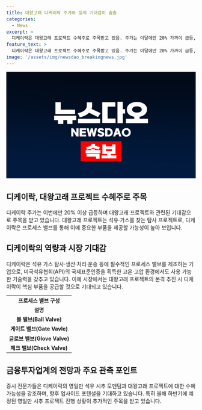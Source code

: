 ```yaml
---
title: 대왕고래 디케이락 주가와 실적 기대감이 솔솔
categories:
  - News
excerpt: >
  디케이락은 대왕고래 프로젝트 수혜주로 주목받고 있음. 주가는 이달에만 20% 가까이 급등, 1만원대로 올라섰음. 대왕고래는 영일만 앞바다 수심 2㎞ 심해에 140억 배럴의 석유·가스를 찾는 탐사 프로젝트명이며, 디케이락은 파이프, 플랜지, 밸브 등을 제조하고 있음. 특히 고온·고압 환경에서 대응 가능한 기술을 보유하고 있어 국제표준인증을 받았음. 석유 시추 장비 설치와 기초 인프라 구축의 수혜를 기대할 수 있으며, 올해 하반기 추가 업사이드 포텐셜이 기대됨. 여기에 엑슨모빌의 검증 작업 참여 등 정부 차원의 심해가스전 개발이 본격화되는 모습이므로 디케이락에 대한 기대감이 높아지고 있음.
feature_text: >
  디케이락은 대왕고래 프로젝트 수혜주로 주목받고 있음. 주가는 이달에만 20% 가까이 급등, 1만원대로 올라섰음. 대왕고래는 영일만 앞바다 수심 2㎞ 심해에 140억 배럴의 석유·가스를 찾는 탐사 프로젝트명이며, 디케이락은 파이프, 플랜지, 밸브 등을 제조하고 있음. 특히 고온·고압 환경에서 대응 가능한 기술을 보유하고 있어 국제표준인증을 받았음. 석유 시추 장비 설치와 기초 인프라 구축의 수혜를 기대할 수 있으며, 올해 하반기 추가 업사이드 포텐셜이 기대됨. 여기에 엑슨모빌의 검증 작업 참여 등 정부 차원의 심해가스전 개발이 본격화되는 모습이므로 디케이락에 대한 기대감이 높아지고 있음.
image: '/assets/img/newsdao_breakingnews.jpg'
---
```


<p><img src="/assets/img/newsdao_breakingnews.jpg" alt="koreaapp 속보" /></p>

<h2 data-ke-size="size26">디케이락, 대왕고래 프로젝트 수혜주로 주목</h2>

<p data-ke-size="size16">디케이락 주가는 이번에만 20% 이상 급등하며 대왕고래 프로젝트와 관련된 기대감으로 주목을 받고 있습니다. 대왕고래 프로젝트는 석유·가스를 찾는 탐사 프로젝트로, 디케이락은 프로세스 밸브를 통해 이에 중요한 부품을 제공할 가능성이 높아 보입니다.</p>

<h2 data-ke-size="size26">디케이락의 역량과 시장 기대감</h2>

<p data-ke-size="size16">디케이락은 석유 가스 탐사·생산·처리·운송 등에 필수적인 프로세스 밸브를 제조하는 기업으로, 미국석유협회(API)의 국제표준인증을 획득한 고온·고압 환경에서도 사용 가능한 기술력을 갖추고 있습니다. 이에 시장에서는 대왕고래 프로젝트의 본격 추진 시 디케이락이 핵심 부품을 공급할 것으로 기대되고 있습니다.</p>

<table>
    <tr>
        <td style="text-align: center; height: 17px;"><b>프로세스 밸브 구성</b></td>
    </tr>
    <tr>
        <td style="text-align: center; height: 17px;"><b>설명</b></td>
    </tr>
    <tr>
        <td style="text-align: center; height: 17px;"><b>볼 밸브(Ball Valve)</b></td>
    </tr>
    <tr>
        <td style="text-align: center; height: 17px;"><b>게이트 밸브(Gate Vavle)</b></td>
    </tr>
    <tr>
        <td style="text-align: center; height: 17px;"><b>글로브 밸브(Glove Valve)</b></td>
    </tr>
    <tr>
        <td style="text-align: center; height: 17px;"><b>체크 밸브(Check Valve)</b></td>
    </tr>
</table>

<h2 data-ke-size="size26">금융투자업계의 전망과 주요 관측 포인트</h2>

<p data-ke-size="size16">증시 전문가들은 디케이락의 영일만 석유 시추 모멘텀과 대왕고래 프로젝트에 대한 수혜 가능성을 강조하며, 향후 업사이드 포텐셜을 기대하고 있습니다. 특히 올해 하반기에 예정된 영일만 시추 프로젝트 진행 상황이 추가적인 주목을 받고 있습니다.</p>

<p data-ke-size="size16">&nbsp;</p>

